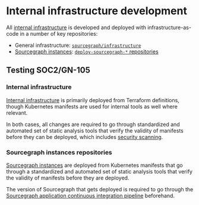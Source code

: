 # Internal infrastructure development

All [internal infrastructure](./index.md) is developed and deployed with infrastructure-as-code in a number of key repositories:

- General infrastructure: [`sourcegraph/infrastructure`](https://github.com/sourcegraph/infrastructure)
- [Sourcegraph instances](../../process/deployments/instances.md): [`deploy-sourcegraph-*` repositories](https://sourcegraph.com/search?q=context:%40sourcegraph+repo:%5Egithub%5C.com/sourcegraph/deploy-sourcegraph-.*+-repo:deploy-sourcegraph%24+-repo:deploy-sourcegraph-docker%24&patternType=literal)

## Testing <span class="badge badge-note">SOC2/GN-105</span>

### Internal infrastructure

[Internal infrastructure](https://github.com/sourcegraph/infrastructure) is primarily deployed from Terraform definitions, though Kubernetes manifests are used for internal tools as well where relevant.

In both cases, all changes are required to go through standardized and automated set of static analysis tools that verify the validity of manifests before they can be deployed, which includes [security scanning](../../cloud/security/checkov.md).

### Sourcegraph instances repositories

[Sourcegraph instances](../../process/deployments/instances.md) are deployed from Kubernetes manifests that go through a standardized and automated set of static analysis tools that verify the validity of manifests before they are deployed.

The version of Sourcegraph that gets deployed is required to go through the [Sourcegraph application continuous integration pipeline](https://docs.sourcegraph.com/dev/background-information/continuous_integration) beforehand.
